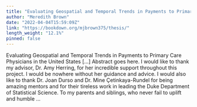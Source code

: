 ```yaml
---
title: "Evaluating Geospatial and Temporal Trends in Payments to Primary Care Physicians in the United States"
author: "Meredith Brown"
date: "2022-04-04T15:59:09Z"
link: "https://bookdown.org/mjbrown375/thesis/"
length_weight: "12.1%"
pinned: false
---
```


Evaluating Geospatial and Temporal Trends in Payments to Primary Care Physicians in the United States [...] Abstract goes here. I would like to thank my advisor, Dr. Amy Herring, for her incredible support throughout this project. I would be nowhere without her guidance and advice. I would also like to thank Dr. Joan Durso and Dr. Mine Çetinkaya-Rundel for being amazing mentors and for their tireless work in leading the Duke Department of Statistical Science. To my parents and siblings, who never fail to uplift and humble ...
